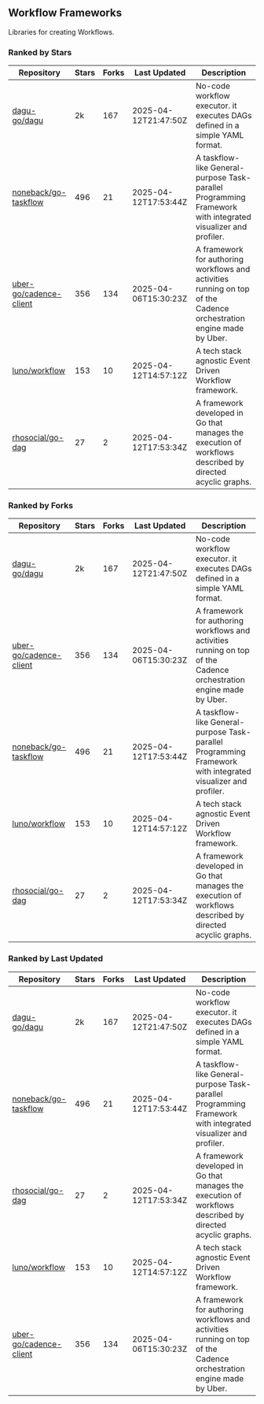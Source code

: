 ## Workflow Frameworks

Libraries for creating Workflows.

### Ranked by Stars

| Repository | Stars | Forks | Last Updated | Description | 
|------------|-------|-------|--------------|-------------|
| [dagu-go/dagu](https://github.com/dagu-go/dagu) | 2k | 167 | 2025-04-12T21:47:50Z |  No-code workflow executor. it executes DAGs defined in a simple YAML format. |
| [noneback/go-taskflow](https://github.com/noneback/go-taskflow) | 496 | 21 | 2025-04-12T17:53:44Z |  A taskflow-like General-purpose Task-parallel Programming Framework with integrated visualizer and profiler. |
| [uber-go/cadence-client](https://github.com/uber-go/cadence-client) | 356 | 134 | 2025-04-06T15:30:23Z |  A framework for authoring workflows and activities running on top of the Cadence orchestration engine made by Uber. |
| [luno/workflow](https://github.com/luno/workflow) | 153 | 10 | 2025-04-12T14:57:12Z |  A tech stack agnostic Event Driven Workflow framework. |
| [rhosocial/go-dag](https://github.com/rhosocial/go-dag) | 27 | 2 | 2025-04-12T17:53:34Z |  A framework developed in Go that manages the execution of workflows described by directed acyclic graphs. |

### Ranked by Forks

| Repository | Stars | Forks | Last Updated | Description | 
|------------|-------|-------|--------------|-------------|
| [dagu-go/dagu](https://github.com/dagu-go/dagu) | 2k | 167 | 2025-04-12T21:47:50Z |  No-code workflow executor. it executes DAGs defined in a simple YAML format. |
| [uber-go/cadence-client](https://github.com/uber-go/cadence-client) | 356 | 134 | 2025-04-06T15:30:23Z |  A framework for authoring workflows and activities running on top of the Cadence orchestration engine made by Uber. |
| [noneback/go-taskflow](https://github.com/noneback/go-taskflow) | 496 | 21 | 2025-04-12T17:53:44Z |  A taskflow-like General-purpose Task-parallel Programming Framework with integrated visualizer and profiler. |
| [luno/workflow](https://github.com/luno/workflow) | 153 | 10 | 2025-04-12T14:57:12Z |  A tech stack agnostic Event Driven Workflow framework. |
| [rhosocial/go-dag](https://github.com/rhosocial/go-dag) | 27 | 2 | 2025-04-12T17:53:34Z |  A framework developed in Go that manages the execution of workflows described by directed acyclic graphs. |

### Ranked by Last Updated

| Repository | Stars | Forks | Last Updated | Description | 
|------------|-------|-------|--------------|-------------|
| [dagu-go/dagu](https://github.com/dagu-go/dagu) | 2k | 167 | 2025-04-12T21:47:50Z |  No-code workflow executor. it executes DAGs defined in a simple YAML format. |
| [noneback/go-taskflow](https://github.com/noneback/go-taskflow) | 496 | 21 | 2025-04-12T17:53:44Z |  A taskflow-like General-purpose Task-parallel Programming Framework with integrated visualizer and profiler. |
| [rhosocial/go-dag](https://github.com/rhosocial/go-dag) | 27 | 2 | 2025-04-12T17:53:34Z |  A framework developed in Go that manages the execution of workflows described by directed acyclic graphs. |
| [luno/workflow](https://github.com/luno/workflow) | 153 | 10 | 2025-04-12T14:57:12Z |  A tech stack agnostic Event Driven Workflow framework. |
| [uber-go/cadence-client](https://github.com/uber-go/cadence-client) | 356 | 134 | 2025-04-06T15:30:23Z |  A framework for authoring workflows and activities running on top of the Cadence orchestration engine made by Uber. |

